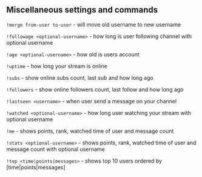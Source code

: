 ## Miscellaneous settings and commands
`!merge from-user to-user` - will move old username to new username

`!followage <optional-username>` - how long is user following channel with optional username

`!age <optional-username>` - how old is users account

`!uptime` - how long your stream is online

`!subs` - show online subs count, last sub and how long ago

`!followers` - show online followers count, last follow and how long ago

`!lastseen <username>` - when user send a message on your channel

`!watched <optional-username>` - how long user watching your stream with optional username

`!me` - shows points, rank, watched time of user and message count

`!stats <optional-username>` - shows points, rank, watched time of user and message count with optional username

`!top <time|points|messages>` - shows top 10 users ordered by [time|points|messages]